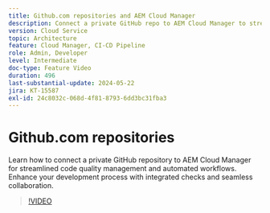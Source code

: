 ```yaml
---
title: Github.com repositories and AEM Cloud Manager
description: Connect a private GitHub repo to AEM Cloud Manager to streamline code quality checks, automate workflows, and enhance development efficiency.
version: Cloud Service
topic: Architecture
feature: Cloud Manager, CI-CD Pipeline
role: Admin, Developer
level: Intermediate
doc-type: Feature Video
duration: 496
last-substantial-update: 2024-05-22
jira: KT-15587
exl-id: 24c8032c-068d-4f81-8793-6dd3bc31fba3
---
```

# Github.com repositories

Learn how to connect a private GitHub repository to AEM Cloud Manager for streamlined code quality management and automated workflows. Enhance your development process with integrated checks and seamless collaboration.

>[!VIDEO](https://video.tv.adobe.com/v/3429302/?learn=on)
